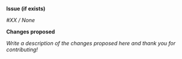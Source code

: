 **Issue (if exists)**

*#XX / None*

**Changes proposed**

*Write a description of the changes proposed here and thank you for contributing!*
